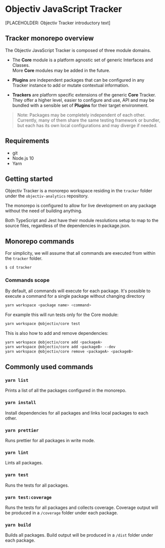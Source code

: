 # Objectiv JavaScript Tracker
[PLACEHOLDER: Objectiv Tracker introductory text]

## Tracker monorepo overview
The Objectiv JavaScript Tracker is composed of three module domains. 

- The **Core** module is a platform agnostic set of generic Interfaces and Classes.  
  More **Core** modules may be added in the future.  
  
  
- **Plugins** are independent packages that can be configured in any Tracker instance to add or mutate contextual information.  
  

- **Trackers** are platform specific extensions of the generic **Core** Tracker.  
  They offer a higher level, easier to configure and use, API and may be bundled with a sensible set of **Plugins** for their target environment.

>Note: Packages may be completely independent of each other. Currently, many of them share the same testing framework or bundler, but each has its own local configurations and may diverge if needed.

## Requirements

- git
- Node.js 10
- Yarn

## Getting started

Objectiv Tracker is a monorepo workspace residing in the `tracker` folder under the `objectiv-analytics` repository.

The monorepo is configured to allow for live development on any package without the need of building anything.

Both TypeScript and Jest have their module resolutions setup to map to the source files, regardless of the dependencies in package.json.

## Monorepo commands
For simplicity, we will assume that all commands are executed from within the `tracker` folder.

```bash
$ cd tracker
```

### Commands scope
By default, all commands will execute for each package. It's possible to execute a command for a single package without changing directory
```bash
yarn workspace <package name> <command>
```

For example this will run tests only for the Core module:
```bash
yarn workspace @objectiv/core test
```

This is also how to add and remove dependencies:
```bash
yarn workspace @objectiv/core add <packageA>
yarn workspace @objectiv/core add <packageB> --dev
yarn workspace @objectiv/core remove <packageA> <packageB>
```

## Commonly used commands

### `yarn list`
Prints a list of all the packages configured in the monorepo.

### `yarn install`
Install dependencies for all packages and links local packages to each other.

### `yarn prettier`
Runs prettier for all packages in write mode.

### `yarn lint`
Lints all packages.

### `yarn test`
Runs the tests for all packages.

### `yarn test:coverage`
Runs the tests for all packages and collects coverage.
Coverage output will be produced in a `/coverage` folder under each package.

### `yarn build`
Builds all packages.
Build output will be produced in a `/dist` folder under each package.
